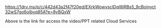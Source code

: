 https://1drv.ms/p/c/442d43a2f47f20ed/EXrkWowvsclDqI8IRBs5_9cBoinyct32wS7go6oIbyq85A?e=8yBQxW

Above is the link for access the video/PPT related Cloud Services

